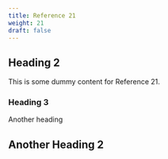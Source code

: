 ```yaml
---
title: Reference 21
weight: 21
draft: false
---
```


## Heading 2

This is some dummy content for Reference 21.

### Heading 3

Another heading

## Another Heading 2

